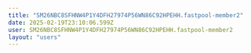 ```yaml
---
title: "SM26NBC8SFHNW4P1Y4DFH27974P56WN86C92HPEHH.fastpool-member2"
date: 2025-02-19T23:10:06.599Z
user: SM26NBC8SFHNW4P1Y4DFH27974P56WN86C92HPEHH.fastpool-member2
layout: "users"
---
```

    